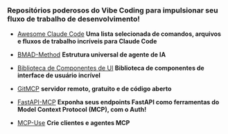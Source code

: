 ### Repositórios poderosos do Vibe Coding para impulsionar seu fluxo de trabalho de desenvolvimento! 

- [Awesome Claude Code](https://github.com/hesreallyhim/awesome-claude-code) **Uma lista selecionada de comandos, arquivos e fluxos de trabalho incríveis para Claude Code**
- [BMAD-Method](https://github.com/bmad-code-org/BMAD-METHOD) **Estrutura universal de agente de IA**
- [Biblioteca de Componentes de UI](https://github.com/anubhavsrivastava/awesome-ui-component-library) **Biblioteca de componentes de interface de usuário incrível**
- [GitMCP](https://github.com/idosal/git-mcp) **servidor remoto, gratuito e de código aberto**
- [FastAPI-MCP](https://github.com/tadata-org/fastapi_mcp?tab=readme-ov-file) **Exponha seus endpoints FastAPI como ferramentas do Model Context Protocol (MCP), com o Auth!**

- [MCP-Use](https://github.com/mcp-use/mcp-use) **Crie clientes e agentes MCP**
